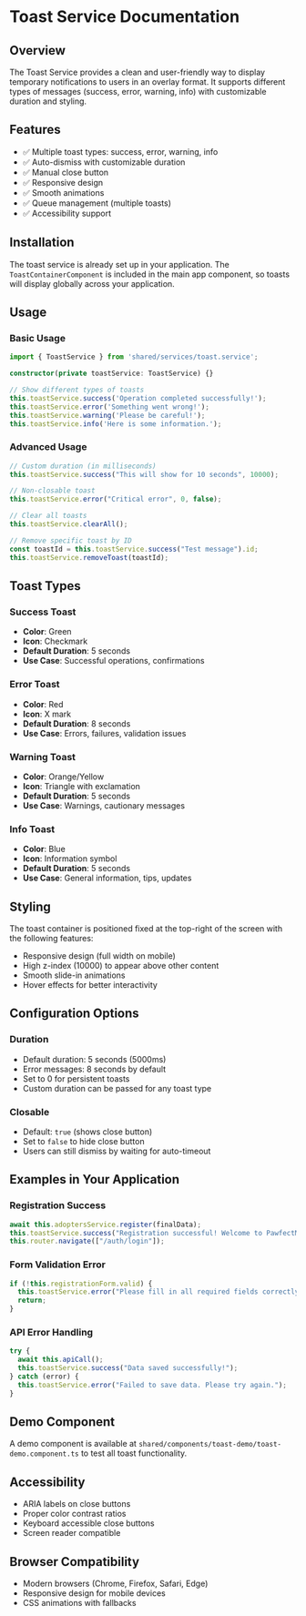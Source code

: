 # Toast Service Documentation

## Overview

The Toast Service provides a clean and user-friendly way to display temporary notifications to users in an overlay format. It supports different types of messages (success, error, warning, info) with customizable duration and styling.

## Features

- ✅ Multiple toast types: success, error, warning, info
- ✅ Auto-dismiss with customizable duration
- ✅ Manual close button
- ✅ Responsive design
- ✅ Smooth animations
- ✅ Queue management (multiple toasts)
- ✅ Accessibility support

## Installation

The toast service is already set up in your application. The `ToastContainerComponent` is included in the main app component, so toasts will display globally across your application.

## Usage

### Basic Usage

```typescript
import { ToastService } from 'shared/services/toast.service';

constructor(private toastService: ToastService) {}

// Show different types of toasts
this.toastService.success('Operation completed successfully!');
this.toastService.error('Something went wrong!');
this.toastService.warning('Please be careful!');
this.toastService.info('Here is some information.');
```

### Advanced Usage

```typescript
// Custom duration (in milliseconds)
this.toastService.success("This will show for 10 seconds", 10000);

// Non-closable toast
this.toastService.error("Critical error", 0, false);

// Clear all toasts
this.toastService.clearAll();

// Remove specific toast by ID
const toastId = this.toastService.success("Test message").id;
this.toastService.removeToast(toastId);
```

## Toast Types

### Success Toast

- **Color**: Green
- **Icon**: Checkmark
- **Default Duration**: 5 seconds
- **Use Case**: Successful operations, confirmations

### Error Toast

- **Color**: Red
- **Icon**: X mark
- **Default Duration**: 8 seconds
- **Use Case**: Errors, failures, validation issues

### Warning Toast

- **Color**: Orange/Yellow
- **Icon**: Triangle with exclamation
- **Default Duration**: 5 seconds
- **Use Case**: Warnings, cautionary messages

### Info Toast

- **Color**: Blue
- **Icon**: Information symbol
- **Default Duration**: 5 seconds
- **Use Case**: General information, tips, updates

## Styling

The toast container is positioned fixed at the top-right of the screen with the following features:

- Responsive design (full width on mobile)
- High z-index (10000) to appear above other content
- Smooth slide-in animations
- Hover effects for better interactivity

## Configuration Options

### Duration

- Default duration: 5 seconds (5000ms)
- Error messages: 8 seconds by default
- Set to 0 for persistent toasts
- Custom duration can be passed for any toast type

### Closable

- Default: `true` (shows close button)
- Set to `false` to hide close button
- Users can still dismiss by waiting for auto-timeout

## Examples in Your Application

### Registration Success

```typescript
await this.adoptersService.register(finalData);
this.toastService.success("Registration successful! Welcome to PawfectMatch!");
this.router.navigate(["/auth/login"]);
```

### Form Validation Error

```typescript
if (!this.registrationForm.valid) {
  this.toastService.error("Please fill in all required fields correctly.");
  return;
}
```

### API Error Handling

```typescript
try {
  await this.apiCall();
  this.toastService.success("Data saved successfully!");
} catch (error) {
  this.toastService.error("Failed to save data. Please try again.");
}
```

## Demo Component

A demo component is available at `shared/components/toast-demo/toast-demo.component.ts` to test all toast functionality.

## Accessibility

- ARIA labels on close buttons
- Proper color contrast ratios
- Keyboard accessible close buttons
- Screen reader compatible

## Browser Compatibility

- Modern browsers (Chrome, Firefox, Safari, Edge)
- Responsive design for mobile devices
- CSS animations with fallbacks

